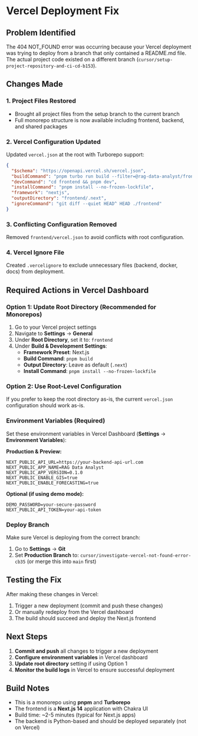 # Vercel Deployment Fix

## Problem Identified
The 404 NOT_FOUND error was occurring because your Vercel deployment was trying to deploy from a branch that only contained a README.md file. The actual project code existed on a different branch (`cursor/setup-project-repository-and-ci-cd-b153`).

## Changes Made

### 1. Project Files Restored
- Brought all project files from the setup branch to the current branch
- Full monorepo structure is now available including frontend, backend, and shared packages

### 2. Vercel Configuration Updated
Updated `vercel.json` at the root with Turborepo support:
```json
{
  "$schema": "https://openapi.vercel.sh/vercel.json",
  "buildCommand": "pnpm turbo run build --filter=@rag-data-analyst/frontend",
  "devCommand": "cd frontend && pnpm dev",
  "installCommand": "pnpm install --no-frozen-lockfile",
  "framework": "nextjs",
  "outputDirectory": "frontend/.next",
  "ignoreCommand": "git diff --quiet HEAD^ HEAD ./frontend"
}
```

### 3. Conflicting Configuration Removed
Removed `frontend/vercel.json` to avoid conflicts with root configuration.

### 4. Vercel Ignore File
Created `.vercelignore` to exclude unnecessary files (backend, docker, docs) from deployment.

## Required Actions in Vercel Dashboard

### Option 1: Update Root Directory (Recommended for Monorepos)
1. Go to your Vercel project settings
2. Navigate to **Settings** → **General**
3. Under **Root Directory**, set it to: `frontend`
4. Under **Build & Development Settings**:
   - **Framework Preset**: Next.js
   - **Build Command**: `pnpm build`
   - **Output Directory**: Leave as default (`.next`)
   - **Install Command**: `pnpm install --no-frozen-lockfile`

### Option 2: Use Root-Level Configuration
If you prefer to keep the root directory as-is, the current `vercel.json` configuration should work as-is.

### Environment Variables (Required)
Set these environment variables in Vercel Dashboard (**Settings** → **Environment Variables**):

**Production & Preview:**
```
NEXT_PUBLIC_API_URL=https://your-backend-api-url.com
NEXT_PUBLIC_APP_NAME=RAG Data Analyst
NEXT_PUBLIC_APP_VERSION=0.1.0
NEXT_PUBLIC_ENABLE_GIS=true
NEXT_PUBLIC_ENABLE_FORECASTING=true
```

**Optional (if using demo mode):**
```
DEMO_PASSWORD=your-secure-password
NEXT_PUBLIC_API_TOKEN=your-api-token
```

### Deploy Branch
Make sure Vercel is deploying from the correct branch:
1. Go to **Settings** → **Git**
2. Set **Production Branch** to: `cursor/investigate-vercel-not-found-error-cb35` (or merge this into `main` first)

## Testing the Fix

After making these changes in Vercel:
1. Trigger a new deployment (commit and push these changes)
2. Or manually redeploy from the Vercel dashboard
3. The build should succeed and deploy the Next.js frontend

## Next Steps

1. **Commit and push** all changes to trigger a new deployment
2. **Configure environment variables** in Vercel dashboard
3. **Update root directory** setting if using Option 1
4. **Monitor the build logs** in Vercel to ensure successful deployment

## Build Notes

- This is a monorepo using **pnpm** and **Turborepo**
- The frontend is a **Next.js 14** application with Chakra UI
- Build time: ~2-5 minutes (typical for Next.js apps)
- The backend is Python-based and should be deployed separately (not on Vercel)